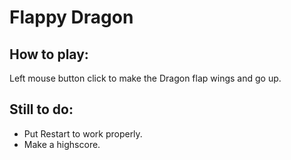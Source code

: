 # Flappy Dragon

## How to play:
Left mouse button click to make the Dragon flap wings and go up.

## Still to do:
* Put Restart to work properly.
* Make  a highscore.
